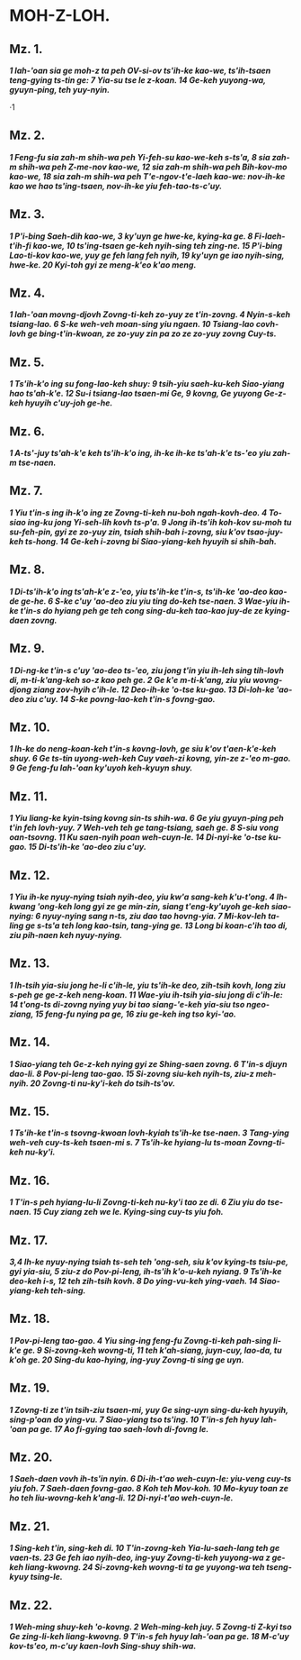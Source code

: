 # MOH-Z-LOH.

## Mz. 1.

**_1 Iah-'oan sia ge moh-z ta peh OV-si-ov ts'ih-ke kao-we, ts'ih-tsaen teng-gying ts-tin ge: 7 Yia-su tse le z-koan. 14 Ge-keh yuyong-wa, gyuyn-ping, teh yuy-nyin._**

·1 


## Mz. 2.

**_1 Feng-fu sia zah-m shih-wa peh Yi-feh-su kao-we-keh s-ts'a, 8 sia zah-m shih-wa peh Z-me-nov kao-we, 12 sia zah-m shih-wa peh Bih-kov-mo kao-we, 18 sia zah-m shih-wa peh T'e-ngov-t'e-laeh kao-we: nov-ih-ke kao we hao ts'ing-tsaen, nov-ih-ke yiu feh-tao-ts-c'uy._**

## Mz. 3.

**_1 P'i-bing Saeh-dih kao-we, 3 ky'uyn ge hwe-ke, kying-ka ge. 8 Fi-laeh-t'ih-fi kao-we, 10 ts'ing-tsaen ge-keh nyih-sing teh zing-ne. 15 P'i-bing Lao-ti-kov kao-we, yuy ge feh lang feh nyih, 19 ky'uyn ge iao nyih-sing, hwe-ke. 20 Kyi-toh gyi ze meng-k'eo k'ao meng._**

## Mz. 4.

**_1 Iah-'oan movng-djovh Zovng-ti-keh zo-yuy ze t'in-zovng. 4 Nyin-s-keh tsiang-lao. 6 S-ke weh-veh moan-sing yiu ngaen. 10 Tsiang-lao covh-lovh ge bing-t'in-kwoan, ze zo-yuy zin pa zo ze zo-yuy zovng Cuy-ts._**

## Mz. 5.

**_1 Ts'ih-k'o ing su fong-lao-keh shuy: 9 tsih-yiu saeh-ku-keh Siao-yiang hao ts'ah-k'e. 12 Su-i tsiang-lao tsaen-mi Ge, 9 kovng, Ge yuyong Ge-z-keh hyuyih c'uy-joh ge-he._**

## Mz. 6.

**_1 A-ts'-juy ts'ah-k'e keh ts'ih-k'o ing, ih-ke ih-ke ts'ah-k'e ts-'eo yiu zah-m tse-naen._**

## Mz. 7.

**_1 Yiu t'in-s ing ih-k'o ing ze Zovng-ti-keh nu-boh ngah-kovh-deo. 4 To-siao ing-ku jong Yi-seh-lih kovh ts-p'a. 9 Jong ih-ts'ih koh-kov su-moh tu su-feh-pin, gyi ze zo-yuy zin, tsiah shih-bah i-zovng, siu k'ov tsao-juy-keh ts-hong. 14 Ge-keh i-zovng bi Siao-yiang-keh hyuyih si shih-bah._**

## Mz. 8.

**_1 Di-ts'ih-k'o ing ts'ah-k'e z-'eo, yiu ts'ih-ke t'in-s, ts'ih-ke 'ao-deo kao-de ge-he. 6 S-ke c'uy 'ao-deo ziu yiu ting do-keh tse-naen. 3 Wae-yiu ih-ke t'in-s do hyiang peh ge teh cong sing-du-keh tao-kao juy-de ze kying-daen zovng._**

## Mz. 9.

**_1 Di-ng-ke t'in-s c'uy 'ao-deo ts-'eo, ziu jong t'in yiu ih-leh sing tih-lovh di, m-ti-k'ang-keh so-z kao peh ge. 2 Ge k'e m-ti-k'ang, ziu yiu wovng-djong ziang zov-hyih c'ih-le. 12 Deo-ih-ke 'o-tse ku-gao. 13 Di-loh-ke 'ao-deo ziu c'uy. 14 S-ke povng-lao-keh t'in-s fovng-gao._**

## Mz. 10.

**_1 Ih-ke do neng-koan-keh t'in-s kovng-lovh, ge siu k'ov t'aen-k'e-keh shuy. 6 Ge ts-tin uyong-weh-keh Cuy vaeh-zi kovng, yin-ze z-'eo m-gao. 9 Ge feng-fu Iah-'oan ky'uyoh keh-kyuyn shuy._**

## Mz. 11.

**_1 Yiu liang-ke kyin-tsing kovng sin-ts shih-wa. 6 Ge yiu gyuyn-ping peh t'in feh lovh-yuy. 7 Weh-veh teh ge tang-tsiang, saeh ge. 8 S-siu vong oan-tsovng. 11 Ku saen-nyih poan weh-cuyn-le. 14 Di-nyi-ke 'o-tse ku-gao. 15 Di-ts'ih-ke 'ao-deo ziu c'uy._**

## Mz. 12.

**_1 Yiu ih-ke nyuy-nying tsiah nyih-deo, yiu kw'a sang-keh k'u-t'ong. 4 Ih-kwang 'ong-keh long gyi ze ge min-zin, siang t'eng-ky'uyoh ge-keh siao-nying: 6 nyuy-nying sang n-ts, ziu dao tao hovng-yia. 7 Mi-kov-leh ta-ling ge s-ts'a teh long kao-tsin, tang-ying ge. 13 Long bi koan-c'ih tao di, ziu pih-naen keh nyuy-nying._**

## Mz. 13.

**_1 Ih-tsih yia-siu jong he-li c'ih-le, yiu ts'ih-ke deo, zih-tsih kovh, long ziu s-peh ge ge-z-keh neng-koan. 11 Wae-yiu ih-tsih yia-siu jong di c'ih-le: 14 t'ong-ts di-zovng nying yuy bi tao siang-'e-keh yia-siu tso ngeo-ziang, 15 feng-fu nying pa ge, 16 ziu ge-keh ing tso kyi-'ao._**

## Mz. 14.

**_1 Siao-yiang teh Ge-z-keh nying gyi ze Shing-saen zovng. 6 T'in-s djuyn dao-li. 8 Pov-pi-leng tao-gao. 15 Si-zovng siu-keh nyih-ts, ziu-z meh-nyih. 20 Zovng-ti nu-ky'i-keh do tsih-ts'ov._**

## Mz. 15.

**_1 Ts'ih-ke t'in-s tsovng-kwoan lovh-kyiah ts'ih-ke tse-naen. 3 Tang-ying weh-veh cuy-ts-keh tsaen-mi s. 7 Ts'ih-ke hyiang-lu ts-moan Zovng-ti-keh nu-ky'i._**

## Mz. 16.

**_1 T'in-s peh hyiang-lu-li Zovng-ti-keh nu-ky'i tao ze di. 6 Ziu yiu do tse-naen. 15 Cuy ziang zeh we le. Kying-sing cuy-ts yiu foh._**

## Mz. 17.

**_3,4 Ih-ke nyuy-nying tsiah ts-seh teh 'ong-seh, siu k'ov kying-ts tsiu-pe, gyi yia-siu, 5 ziu-z do Pov-pi-leng, ih-ts'ih k'o-u-keh nyiang. 9 Ts'ih-ke deo-keh i-s, 12 teh zih-tsih kovh. 8 Do ying-vu-keh ying-vaeh. 14 Siao-yiang-keh teh-sing._**

## Mz. 18.

**_1 Pov-pi-leng tao-gao. 4 Yiu sing-ing feng-fu Zovng-ti-keh pah-sing li-k'e ge. 9 Si-zovng-keh wovng-ti, 11 teh k'ah-siang, juyn-cuy, lao-da, tu k'oh ge. 20 Sing-du kao-hying, ing-yuy Zovng-ti sing ge uyn._**

## Mz. 19.

**_1 Zovng-ti ze t'in tsih-ziu tsaen-mi, yuy Ge sing-uyn sing-du-keh hyuyih, sing-p'oan do ying-vu. 7 Siao-yiang tso ts'ing. 10 T'in-s feh hyuy Iah-'oan pa ge. 17 Ao fi-gying tao saeh-lovh di-fovng le._**

## Mz. 20.

**_1 Saeh-daen vovh ih-ts'in nyin. 6 Di-ih-t'ao weh-cuyn-le: yiu-veng cuy-ts yiu foh. 7 Saeh-daen fovng-gao. 8 Koh teh Mov-koh. 10 Mo-kyuy toan ze ho teh liu-wovng-keh k'ang-li. 12 Di-nyi-t'ao weh-cuyn-le._**

## Mz. 21.

**_1 Sing-keh t'in, sing-keh di. 10 T'in-zovng-keh Yia-lu-saeh-lang teh ge vaen-ts. 23 Ge feh iao nyih-deo, ing-yuy Zovng-ti-keh yuyong-wa z ge-keh liang-kwovng. 24 Si-zovng-keh wovng-ti ta ge yuyong-wa teh tseng-kyuy tsing-le._**

## Mz. 22.

**_1 Weh-ming shuy-keh 'o-kovng. 2 Weh-ming-keh juy. 5 Zovng-ti Z-kyi tso Ge zing-li-keh liang-kwovng. 9 T'in-s feh hyuy Iah-'oan pa ge. 18 M-c'uy kov-ts'eo, m-c'uy kaen-lovh Sing-shuy shih-wa._**












